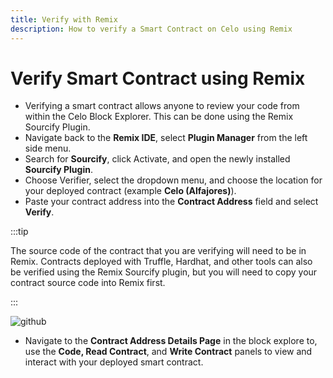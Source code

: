 ```yaml
---
title: Verify with Remix
description: How to verify a Smart Contract on Celo using Remix
---
```


# Verify Smart Contract using Remix

- Verifying a smart contract allows anyone to review your code from within the Celo Block Explorer. This can be done using the Remix Sourcify Plugin.
- Navigate back to the **Remix IDE**, select **Plugin Manager** from the left side menu.
- Search for **Sourcify**, click Activate, and open the newly installed **Sourcify Plugin**.
- Choose Verifier, select the dropdown menu, and choose the location for your deployed contract (example **Celo (Alfajores)**).
- Paste your contract address into the **Contract Address** field and select **Verify**.

:::tip

The source code of the contract that you are verifying will need to be in Remix. Contracts deployed with Truffle, Hardhat, and other tools can also be verified using the Remix Sourcify plugin, but you will need to copy your contract source code into Remix first.

:::

![github](/img/build/how-to-deploy/verify/remix/1.png)

- Navigate to the **Contract Address Details Page** in the block explore to, use the **Code, Read Contract**, and **Write Contract** panels to view and interact with your deployed smart contract.
